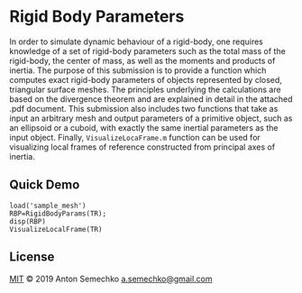 # Rigid Body Parameters
In order to simulate dynamic behaviour of a rigid-body, one requires knowledge of a set of rigid-body parameters
such as the total mass of the rigid-body, the center of mass, as well as the moments and products of inertia.
The purpose of this submission is to provide a function which computes exact rigid-body parameters of objects 
represented by closed, triangular surface meshes. The principles underlying the calculations are based on the 
divergence theorem and are explained in detail in the attached .pdf document. This submission also includes two 
functions that take as input an arbitrary mesh and output parameters of a primitive object, such as an ellipsoid
or a cuboid, with exactly the same inertial parameters as the input object. Finally, `VisualizeLocaFrame.m` 
function can be used for visualizing local frames of reference constructed from principal axes of inertia.

## Quick Demo

	load('sample_mesh')
	RBP=RigidBodyParams(TR);
	disp(RBP)
	VisualizeLocalFrame(TR)

## License
[MIT] © 2019 Anton Semechko 
a.semechko@gmail.com

[MIT]: https://github.com/AntonSemechko/Rigid-Body-Parameters/blob/master/LICENSE.md